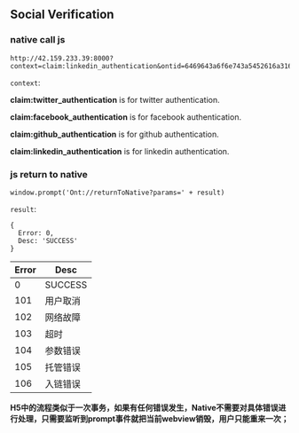 ## Social Verification



### native call js



```
http://42.159.233.39:8000?context=claim:linkedin_authentication&ontid=6469643a6f6e743a5452616a31684377615135336264525450635a78596950415a364d61376a6351564b&encryptedPrivateKey=6PYRC4fgNSq7uVC7dUCLbb9GpjnTcFwLqDMQ2zAAX7NNqH47tfirgsNEQw&deviceCode=123456789
```



`context`:

**claim:twitter_authentication** is for twitter authentication.

**claim:facebook_authentication** is for facebook authentication.

**claim:github_authentication** is for github authentication.

**claim:linkedin_authentication** is for linkedin authentication.





### js return to native



```
window.prompt('Ont://returnToNative?params=' + result)
```



`result`:

```
{
  Error: 0,
  Desc: 'SUCCESS'
}
```



| Error | Desc     |
| ----- | -------- |
| 0     | SUCCESS  |
| 101   | 用户取消 |
| 102   | 网络故障 |
| 103   | 超时     |
| 104   | 参数错误 |
| 105   | 托管错误 |
| 106   | 入链错误 |



**H5中的流程类似于一次事务，如果有任何错误发生，Native不需要对具体错误进行处理，只需要监听到prompt事件就把当前webview销毁，用户只能重来一次；**

# 